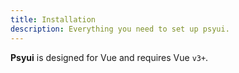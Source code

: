 ```yaml
---
title: Installation
description: Everything you need to set up psyui.
---
```


**Psyui** is designed for Vue and requires Vue `v3+`.

<FrameworkSwitch>
<template #vite>
<Steps>

### Install Tailwind CSS and its peer dependencies

```bash
npm install -D tailwindcss postcss autoprefixer
npx tailwindcss init -p
```

For a complete guide, follow the [official documentation](https://tailwindcss.com/docs/guides/vite#vue)

### Tailwind configuration

Add **psyui** required colors:

```js
export default {
  ...,
  theme: {
    ...,
    extend: {
      ...,
      colors: {
        white: '',
        black: '',

        light: '',
        dark: '',

        primary: '',
        primaryLight: '',
        primaryDark: '',

        secondary: '',
        secondaryLight: '',
        secondaryDark: '',

        success: '',
        successLight: '',
        seccessDark: '',
        warning: '',
        warningLight: '',
        warningDark: '',
        danger: '',
        dangerLight: '',
        dangerDark: '',
        info: '',
        infoLight: '',
        infoDark: '',

        gray: {
          50: '',
          100: '',
          200: '',
          300: '',
          400: '',
          500: '',
          600: '',
          700: '',
          800: '',
          900: '',
          1000: '',
          1100: '',
          1200: ''
        }
      }
    }
  }
}
```

### Update path alias

Update your `tsconfig.json` with `baseUrl` and `paths` compiler options:

```json
{
  "compilerOptions": {
    "baseUrl": ".",
    "paths": {
      "@/*": ["./src/*"]
    }
  }
}
```

### Copy and paste components

Now it's time to copy and paste the components into your project directory: under `/src/components`.

After adding them, you will import and use them like this:

```vue
<template>
  <Card>Psyui</Card>
</template>

<script setup lang="ts">
  import Card from '@/components/Card.vue'
</script>
```

Go [search](/components) for components.

</Steps>

</template>
<template #nuxt>
<Steps>

### Add Tailwind CSS

```bash
npm install -D @nuxtjs/tailwindcss
```

Add it to nuxt modules:

```ts
export default defineNuxtConfig({
  modules: ['@nuxtjs/tailwindcss']
})
```

For a complete guide, follow the [official documentation](https://tailwindcss.nuxtjs.org/)

### Tailwind configuration

Add **psyui** required colors:

```js
export default {
  ...,
  theme: {
    ...,
    extend: {
      ...,
      colors: {
        white: '',
        black: '',

        light: '',
        dark: '',

        primary: '',
        primaryLight: '',
        primaryDark: '',

        secondary: '',
        secondaryLight: '',
        secondaryDark: '',

        success: '',
        successLight: '',
        seccessDark: '',
        warning: '',
        warningLight: '',
        warningDark: '',
        danger: '',
        dangerLight: '',
        dangerDark: '',
        info: '',
        infoLight: '',
        infoDark: '',

        gray: {
          50: '',
          100: '',
          200: '',
          300: '',
          400: '',
          500: '',
          600: '',
          700: '',
          800: '',
          900: '',
          1000: '',
          1100: '',
          1200: ''
        }
      }
    }
  }
}
```

### Copy and paste components

Now it's time to copy and paste the components into your project directory: under `components`.

Nuxt will auto import your components, so you can just use them like:

```vue
<template>
  <Card>Psyui</Card>
</template>
```

Go [search](/components) for components.

</Steps>

## Monorepo

If you want a monorepo with a ui library package, please check out this boilerplate code:
[Nuxt Monorepo Boilerplate](https://github.com/Psycarlo/nuxt-monorepo-boilerplate)
</template>

</FrameworkSwitch>
